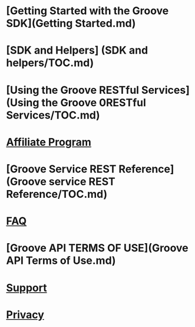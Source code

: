 # [Getting Started with the Groove SDK](Getting Started.md)  
# [SDK and Helpers] (SDK and helpers/TOC.md)
# [Using the Groove RESTful Services](Using the Groove 0RESTful Services/TOC.md)
# [Affiliate Program](http://aka.ms/MicrosoftAffiliates)
# [Groove Service REST Reference](Groove service REST Reference/TOC.md)
# [FAQ](FAQ.md)
# [Groove API TERMS OF USE](Groove API Terms of Use.md)
# [Support](Support.md)
# [Privacy](Privacy.md)

